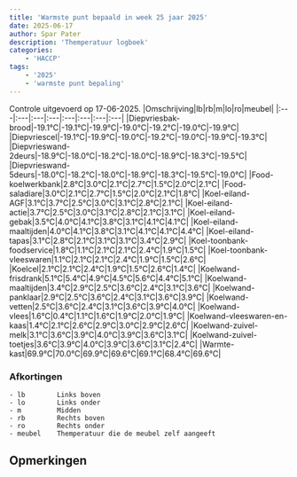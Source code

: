```yaml
---
title: 'Warmste punt bepaald in week 25 jaar 2025'
date: 2025-06-17
author: Spar Pater
description: 'Themperatuur logboek'
categories:
    - 'HACCP'
tags:
    - '2025'
    - 'warmste punt bepaling'
---
```

Controle uitgevoerd op 17-06-2025.
|Omschrijving|lb|rb|m|lo|ro|meubel|
|:---|:---|:---|:---|:---|:---|:---|:---|
|Diepvriesbak-brood|-19.1°C|-19.1°C|-19.9°C|-19.0°C|-19.2°C|-19.0°C|-19.9°C|
|Diepvriescel|-19.1°C|-19.9°C|-19.0°C|-19.2°C|-19.0°C|-19.9°C|-19.3°C|
|Diepvrieswand-2deurs|-18.9°C|-18.0°C|-18.2°C|-18.0°C|-18.9°C|-18.3°C|-19.5°C|
|Diepvrieswand-5deurs|-18.0°C|-18.2°C|-18.0°C|-18.9°C|-18.3°C|-19.5°C|-19.0°C|
|Food-koelwerkbank|2.8°C|3.0°C|2.1°C|2.7°C|1.5°C|2.0°C|2.1°C|
|Food-saladiare|3.0°C|2.1°C|2.7°C|1.5°C|2.0°C|2.1°C|1.8°C|
|Koel-eiland-AGF|3.1°C|3.7°C|2.5°C|3.0°C|3.1°C|2.8°C|2.1°C|
|Koel-eiland-actie|3.7°C|2.5°C|3.0°C|3.1°C|2.8°C|2.1°C|3.1°C|
|Koel-eiland-gebak|3.5°C|4.0°C|4.1°C|3.8°C|3.1°C|4.1°C|4.1°C|
|Koel-eiland-maaltijden|4.0°C|4.1°C|3.8°C|3.1°C|4.1°C|4.1°C|4.4°C|
|Koel-eiland-tapas|3.1°C|2.8°C|2.1°C|3.1°C|3.1°C|3.4°C|2.9°C|
|Koel-toonbank-foodservice|1.8°C|1.1°C|2.1°C|2.1°C|2.4°C|1.9°C|1.5°C|
|Koel-toonbank-vleeswaren|1.1°C|2.1°C|2.1°C|2.4°C|1.9°C|1.5°C|2.6°C|
|Koelcel|2.1°C|2.1°C|2.4°C|1.9°C|1.5°C|2.6°C|1.4°C|
|Koelwand-frisdrank|5.1°C|5.4°C|4.9°C|4.5°C|5.6°C|4.4°C|5.1°C|
|Koelwand-maaltijden|3.4°C|2.9°C|2.5°C|3.6°C|2.4°C|3.1°C|3.6°C|
|Koelwand-panklaar|2.9°C|2.5°C|3.6°C|2.4°C|3.1°C|3.6°C|3.9°C|
|Koelwand-vetten|2.5°C|3.6°C|2.4°C|3.1°C|3.6°C|3.9°C|4.0°C|
|Koelwand-vlees|1.6°C|0.4°C|1.1°C|1.6°C|1.9°C|2.0°C|1.9°C|
|Koelwand-vleeswaren-en-kaas|1.4°C|2.1°C|2.6°C|2.9°C|3.0°C|2.9°C|2.6°C|
|Koelwand-zuivel-melk|3.1°C|3.6°C|3.9°C|4.0°C|3.9°C|3.6°C|3.1°C|
|Koelwand-zuivel-toetjes|3.6°C|3.9°C|4.0°C|3.9°C|3.6°C|3.1°C|2.4°C|
|Warmte-kast|69.9°C|70.0°C|69.9°C|69.6°C|69.1°C|68.4°C|69.6°C|

### Afkortingen
    - lb        Links boven
    - lo        Links onder
    - m         Midden
    - rb        Rechts boven
    - ro        Rechts onder
    - meubel    Themperatuur die de meubel zelf aangeeft

## Opmerkingen


